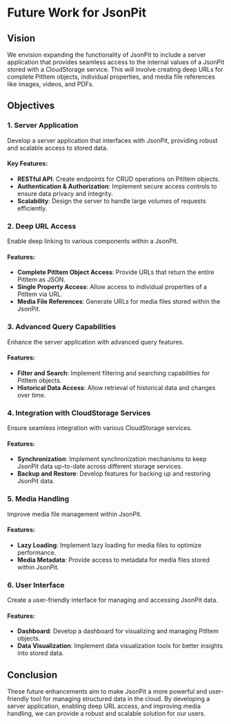 # Future Work for JsonPit

## Vision
We envision expanding the functionality of JsonPit to include a server application that provides seamless access to the internal values of a JsonPit stored with a CloudStorage service. This will involve creating deep URLs for complete PitItem objects, individual properties, and media file references like images, videos, and PDFs.

## Objectives

### 1. Server Application
Develop a server application that interfaces with JsonPit, providing robust and scalable access to stored data.

#### Key Features:
- **RESTful API**: Create endpoints for CRUD operations on PitItem objects.
- **Authentication & Authorization**: Implement secure access controls to ensure data privacy and integrity.
- **Scalability**: Design the server to handle large volumes of requests efficiently.

### 2. Deep URL Access
Enable deep linking to various components within a JsonPit.

#### Features:
- **Complete PitItem Object Access**: Provide URLs that return the entire PitItem as JSON.
- **Single Property Access**: Allow access to individual properties of a PitItem via URL.
- **Media File References**: Generate URLs for media files stored within the JsonPit.

### 3. Advanced Query Capabilities
Enhance the server application with advanced query features.

#### Features:
- **Filter and Search**: Implement filtering and searching capabilities for PitItem objects.
- **Historical Data Access**: Allow retrieval of historical data and changes over time.

### 4. Integration with CloudStorage Services
Ensure seamless integration with various CloudStorage services.

#### Features:
- **Synchronization**: Implement synchronization mechanisms to keep JsonPit data up-to-date across different storage services.
- **Backup and Restore**: Develop features for backing up and restoring JsonPit data.

### 5. Media Handling
Improve media file management within JsonPit.

#### Features:
- **Lazy Loading**: Implement lazy loading for media files to optimize performance.
- **Media Metadata**: Provide access to metadata for media files stored within JsonPit.

### 6. User Interface
Create a user-friendly interface for managing and accessing JsonPit data.

#### Features:
- **Dashboard**: Develop a dashboard for visualizing and managing PitItem objects.
- **Data Visualization**: Implement data visualization tools for better insights into stored data.

## Conclusion
These future enhancements aim to make JsonPit a more powerful and user-friendly tool for managing structured data in the cloud. By developing a server application, enabling deep URL access, and improving media handling, we can provide a robust and scalable solution for our users.